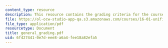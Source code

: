 ```yaml
---
content_type: resource
description: This resource contains the grading criteria for the course.
file: https://ol-ocw-studio-app-qa.s3.amazonaws.com/courses/16-01-unified-engineering-i-ii-iii-iv-fall-2005-spring-2006/6f4274410e7deee8a6a4fee18a82efa5_general_grading.pdf
file_type: application/pdf
resourcetype: Document
title: general_grading.pdf
uid: 6f427441-0e7d-eee8-a6a4-fee18a82efa5
---
```

